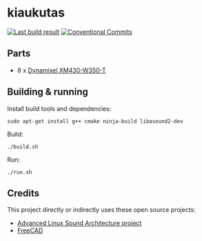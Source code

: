 # kiaukutas

[![Last build result](https://github.com/kikaitachi/kiaukutas/workflows/CI/badge.svg)](https://github.com/kikaitachi/kiaukutas/actions)
[![Conventional Commits](https://img.shields.io/badge/Conventional%20Commits-1.0.0-%23FE5196?logo=conventionalcommits&logoColor=white)](https://conventionalcommits.org)

## Parts

* 8 x [Dynamixel XM430-W350-T](https://emanual.robotis.com/docs/en/dxl/x/xm430-w350/)

## Building & running

Install build tools and dependencies:
```
sudo apt-get install g++ cmake ninja-build libasound2-dev
```

Build:
```
./build.sh
```

Run:
```
./run.sh
```

## Credits

This project directly or indirectly uses these open source projects:
* [Advanced Linux Sound Architecture project](https://github.com/alsa-project/alsa-lib)
* [FreeCAD](https://www.freecad.org/)
